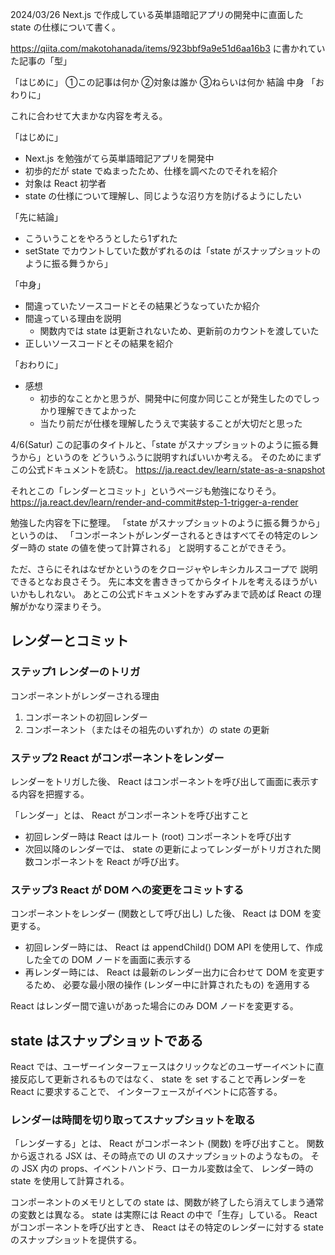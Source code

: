 2024/03/26
Next.js で作成している英単語暗記アプリの開発中に直面した state の仕様について書く。

https://qiita.com/makotohanada/items/923bbf9a9e51d6aa16b3 に書かれていた記事の「型」

「はじめに」
①この記事は何か
②対象は誰か
③ねらいは何か
結論
中身
「おわりに」

これに合わせて大まかな内容を考える。

「はじめに」
- Next.js を勉強がてら英単語暗記アプリを開発中
- 初歩的だが state でぬまったため、仕様を調べたのでそれを紹介
- 対象は React 初学者
- state の仕様について理解し、同じような沼り方を防げるようにしたい

「先に結論」
- こういうことをやろうとしたら1ずれた
- setState でカウントしていた数がずれるのは「state がスナップショットのように振る舞うから」

「中身」
- 間違っていたソースコードとその結果どうなっていたか紹介
- 間違っている理由を説明
  - 関数内では state は更新されないため、更新前のカウントを渡していた
- 正しいソースコードとその結果を紹介

「おわりに」
- 感想
  - 初歩的なことかと思うが、開発中に何度か同じことが発生したのでしっかり理解できてよかった
  - 当たり前だが仕様を理解したうえで実装することが大切だと思った


4/6(Satur)
この記事のタイトルと、「state がスナップショットのように振る舞うから」というのを
どういうふうに説明すればいいか考える。
そのためにまずこの公式ドキュメントを読む。
https://ja.react.dev/learn/state-as-a-snapshot

それとこの「レンダーとコミット」というページも勉強になりそう。
https://ja.react.dev/learn/render-and-commit#step-1-trigger-a-render

勉強した内容を下に整理。
「state がスナップショットのように振る舞うから」というのは、
「コンポーネントがレンダーされるときはすべてその特定のレンダー時の state の値を使って計算される」
と説明することができそう。

ただ、さらにそれはなぜかというのをクロージャやレキシカルスコープで
説明できるとなお良さそう。
先に本文を書ききってからタイトルを考えるほうがいいかもしれない。
あとこの公式ドキュメントをすみずみまで読めば React の理解がかなり深まりそう。

## レンダーとコミット

### ステップ1 レンダーのトリガ
コンポーネントがレンダーされる理由
1. コンポーネントの初回レンダー
2. コンポーネント（またはその祖先のいずれか）の state の更新

### ステップ2 React がコンポーネントをレンダー
レンダーをトリガした後、 React はコンポーネントを呼び出して画面に表示する内容を把握する。

「レンダー」とは、 React がコンポーネントを呼び出すこと
- 初回レンダー時は React はルート (root) コンポーネントを呼び出す
- 次回以降のレンダーでは、 state の更新によってレンダーがトリガされた関数コンポーネントを React が呼び出す。

### ステップ3 React が DOM への変更をコミットする
コンポーネントをレンダー (関数として呼び出し) した後、 React は DOM を変更する。

- 初回レンダー時には、 React は appendChild() DOM API を使用して、作成した全ての DOM ノードを画面に表示する
- 再レンダー時には、 React は最新のレンダー出力に合わせて DOM を変更するため、
必要な最小限の操作 (レンダー中に計算されたもの) を適用する

React はレンダー間で違いがあった場合にのみ DOM ノードを変更する。

## state はスナップショットである

React では、ユーザーインターフェースはクリックなどのユーザーイベントに直接反応して更新されるものではなく、
state を set することで再レンダーを React に要求することで、
インターフェースがイベントに応答する。

### レンダーは時間を切り取ってスナップショットを取る

「レンダーする」とは、 React がコンポーネント (関数) を呼び出すこと。
関数から返される JSX は、その時点での UI のスナップショットのようなもの。
その JSX 内の props、イベントハンドラ、ローカル変数は全て、
レンダー時の state を使用して計算される。

コンポーネントのメモリとしての state は、関数が終了したら消えてしまう通常の変数とは異なる。
state は実際には React の中で「生存」している。
React がコンポーネントを呼び出すとき、 React はその特定のレンダーに対する state のスナップショットを提供する。

